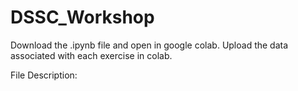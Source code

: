 # DSSC_Workshop

Download the .ipynb file and open in google colab.
Upload the data associated with each exercise in colab.

File Description:


